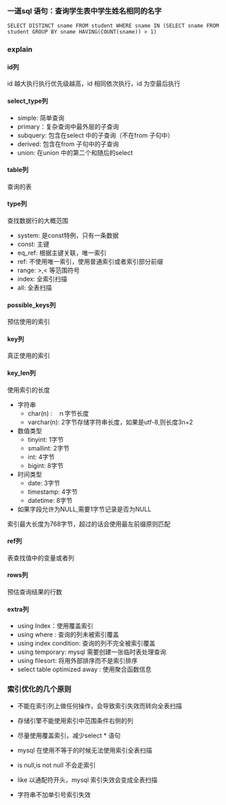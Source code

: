 ### 一道sql 语句：查询学生表中学生姓名相同的名字

```
SELECT DISTINCT sname FROM student WHERE sname IN (SELECT sname FROM student GROUP BY sname HAVING(COUNT(sname)) > 1)
```

### explain

#### id列

id 越大执行执行优先级越高，id 相同依次执行，id 为空最后执行

#### select_type列

- simple: 简单查询
- primary：复杂查询中最外层的子查询
- subquery: 包含在select 中的子查询（不在from 子句中）
- derived: 包含在from 子句中的子查询
- union: 在union 中的第二个和随后的select

#### table列

查询的表

#### type列

查找数据行的大概范围

- system: 是const特例，只有一条数据
- const: 主键
- eq_ref: 根据主键关联，唯一索引
- ref: 不使用唯一索引，使用普通索引或者索引部分前缀
- range: >,< 等范围符号
- index: 全索引扫描
- all: 全表扫描

#### possible_keys列

预估使用的索引

#### key列

真正使用的索引

#### key_len列

使用索引的长度

- 字符串
  - char(n) :　ｎ字节长度
  - varchar(n): 2字节存储字符串长度，如果是utf-8,则长度3n+2
- 数值类型
  - tinyint: 1字节
  - smallint: 2字节
  - int: 4字节
  - bigint: 8字节
- 时间类型
  - date: 3字节
  - timestamp: 4字节
  - datetime: 8字节
- 如果字段允许为NULL,需要1字节记录是否为NULL

索引最大长度为768字节，超过的话会使用最左前缀原则匹配

#### ref列

表查找值中的变量或者列

#### rows列

预估查询结果的行数

#### extra列

- using Index：使用覆盖索引
- using where : 查询的列未被索引覆盖
- using index condition: 查询的列不完全被索引覆盖
- using temporary: mysql 需要创建一张临时表处理查询
- using filesort: 将用外部排序而不是索引排序
- select table optimized away : 使用聚合函数信息

### 索引优化的几个原则

- 不能在索引列上做任何操作，会导致索引失效而转向全表扫描

- 存储引擎不能使用索引中范围条件右侧的列

- 尽量使用覆盖索引，减少select * 语句

- mysql 在使用不等于的时候无法使用索引全表扫描

- is null,is not null 不会走索引

- like 以通配符开头，mysql 索引失效会变成全表扫描

- 字符串不加单引号索引失效